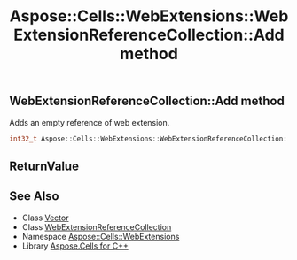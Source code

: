 ﻿---
title: Aspose::Cells::WebExtensions::WebExtensionReferenceCollection::Add method
linktitle: Add
second_title: Aspose.Cells for C++ API Reference
description: 'Aspose::Cells::WebExtensions::WebExtensionReferenceCollection::Add method. Adds an empty reference of web extension in C++.'
type: docs
weight: 700
url: /cpp/aspose.cells.webextensions/webextensionreferencecollection/add/
---
## WebExtensionReferenceCollection::Add method


Adds an empty reference of web extension.

```cpp
int32_t Aspose::Cells::WebExtensions::WebExtensionReferenceCollection::Add()
```


## ReturnValue



## See Also

* Class [Vector](../../../aspose.cells/vector/)
* Class [WebExtensionReferenceCollection](../)
* Namespace [Aspose::Cells::WebExtensions](../../)
* Library [Aspose.Cells for C++](../../../)
